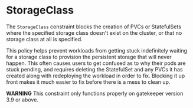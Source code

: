 # StorageClass

The `StorageClass` constraint blocks the creation of PVCs or StatefulSets 
where the specified storage class doesn't exist on the cluster, or that no
storage class at all is specified.

This policy helps prevent workloads from getting stuck indefinitely waiting
for a storage class to provision the persistent storage that will never 
happen. This often causes users to get confused as to why their pods are stuck
pending, and requires deleting the StatefulSet and any PVCs it has created along
with redeploying the workload in order to fix. Blocking it up front makes it
much easier to fix before there is a mess to clean up.

**WARNING** This constraint only functions properly
on gatekeeper version 3.9 or above.

